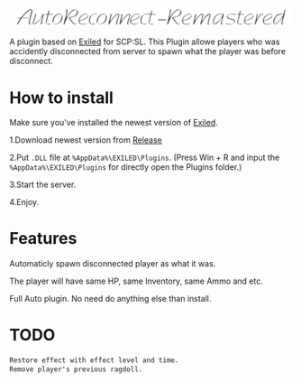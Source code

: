 <div align="center">
  <img src="https://github.com/XKaguya/AutoReconnect-Remastered/blob/main/AutoReconnect-Remastered.png">
</div>

A plugin based on [Exiled](https://github.com/Exiled-Team/EXILED) for SCP:SL. This Plugin allowe players who was accidently disconnected from server to spawn what the player was before disconnect.

# How to install

Make sure you've installed the newest version of [Exiled](https://github.com/Exiled-Team/EXILED).

1.Download newest version from [Release](https://github.com/XKaguya/AutoReconnect-Remastered/releases)

2.Put `.DLL` file at `%AppData%\EXILED\Plugins`. (Press Win + R and input the `%AppData%\EXILED\Plugins` for directly open the Plugins folder.)

3.Start the server.

4.Enjoy.


# Features

Automaticly spawn disconnected player as what it was.

The player will have same HP, same Inventory, same Ammo and etc.

Full Auto plugin. No need do anything else than install.


# TODO

```
Restore effect with effect level and time.
Remove player's previous ragdoll.
```

